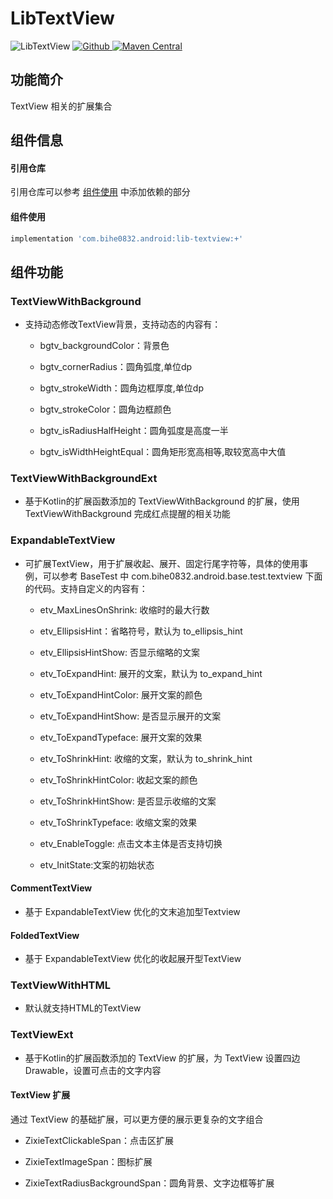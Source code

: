 # LibTextView

![LibTextView](https://img.shields.io/badge/AndroidAppFactory-LibTextView-brightgreen)
[ ![Github](https://img.shields.io/badge/Github-LibTextView-brightgreen?style=social) ](https://github.com/bihe0832/AndroidAppFactory/tree/master/LibTextView)
[ ![Maven Central](https://img.shields.io/maven-central/v/com.bihe0832.android/lib-textview) ](https://search.maven.org/artifact/com.bihe0832.android/lib-textview)


## 功能简介

TextView 相关的扩展集合

## 组件信息

#### 引用仓库

引用仓库可以参考 [组件使用](./../start.md) 中添加依赖的部分

#### 组件使用

```groovy
implementation 'com.bihe0832.android:lib-textview:+'
```

## 组件功能

### TextViewWithBackground

- 支持动态修改TextView背景，支持动态的内容有：

    - bgtv_backgroundColor：背景色

    - bgtv_cornerRadius：圆角弧度,单位dp

    - bgtv_strokeWidth：圆角边框厚度,单位dp

    - bgtv_strokeColor：圆角边框颜色

    - bgtv_isRadiusHalfHeight：圆角弧度是高度一半

    - bgtv_isWidthHeightEqual：圆角矩形宽高相等,取较宽高中大值

### TextViewWithBackgroundExt

- 基于Kotlin的扩展函数添加的 TextViewWithBackground 的扩展，使用 TextViewWithBackground 完成红点提醒的相关功能

### ExpandableTextView

- 可扩展TextView，用于扩展收起、展开、固定行尾字符等，具体的使用事例，可以参考 BaseTest 中 com.bihe0832.android.base.test.textview 下面的代码。支持自定义的内容有：

    - etv_MaxLinesOnShrink: 收缩时的最大行数 

    - etv_EllipsisHint：省略符号，默认为 to_ellipsis_hint

    - etv_EllipsisHintShow: 否显示缩略的文案

    - etv_ToExpandHint: 展开的文案，默认为 to_expand_hint

    - etv_ToExpandHintColor: 展开文案的颜色

    - etv_ToExpandHintShow: 是否显示展开的文案

    - etv_ToExpandTypeface: 展开文案的效果

    - etv_ToShrinkHint: 收缩的文案，默认为 to_shrink_hint

    - etv_ToShrinkHintColor: 收起文案的颜色

    - etv_ToShrinkHintShow: 是否显示收缩的文案

    - etv_ToShrinkTypeface: 收缩文案的效果

    - etv_EnableToggle: 点击文本主体是否支持切换

    - etv_InitState:文案的初始状态

#### CommentTextView

- 基于 ExpandableTextView 优化的文末追加型Textview

#### FoldedTextView

- 基于 ExpandableTextView 优化的收起展开型TextView

### TextViewWithHTML

- 默认就支持HTML的TextView

### TextViewExt

- 基于Kotlin的扩展函数添加的 TextView 的扩展，为 TextView 设置四边Drawable，设置可点击的文字内容

#### TextView 扩展

通过 TextView 的基础扩展，可以更方便的展示更复杂的文字组合

- ZixieTextClickableSpan：点击区扩展

- ZixieTextImageSpan：图标扩展

- ZixieTextRadiusBackgroundSpan：圆角背景、文字边框等扩展
